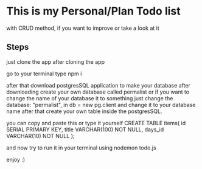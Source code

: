 # This is my Personal/Plan Todo list 
with CRUD method, if you want to improve or take a look at it

## Steps
just clone the app
after cloning the app

go to your terminal type
npm i

after that download postgresSQL application to make your database
after downloading create your own database called permalist or if you want to change the name of your database it to something
just change the database: "permalist", in db = new pg.client and change it to your database name
after that create your own table inside the postgresSQL.

you can copy and paste this or type it yourself
CREATE TABLE items(
  id SERIAL PRIMARY KEY,
  title VARCHAR(100) NOT NULL,
  days_id VARCHAR(10) NOT NULL
);

and now try to run it in your terminal using
nodemon todo.js

enjoy :)
